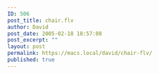 ```yaml
---
ID: 506
post_title: chair.flv
author: David
post_date: 2005-02-18 18:57:08
post_excerpt: ""
layout: post
permalink: https://macs.local/david/chair-flv/
published: true
---
```

<div class="flvPlayer"><object width="320" height="260" codebase="http://download.macromedia.com/pub/shockwave/cabs/flash/swflash.cab#version=6,0,0,0" classid="clsid:d27cdb6e-ae6d-11cf-96b8-444553540000">
<param value="http://www.davidawindham.com/blog.flvplayer.swf?file=http://davidawindham.com/blog/wp-content/media/chair.flv&autoStart=false;" name="movie" />
<param value="high" name="quality" />
<param value="transparent" name="wmode" /></object></div>